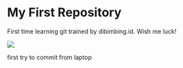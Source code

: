 # My First Repository

First time learning git trained by dibimbing.id. Wish me luck!

<img src = "https://clipart-library.com/3/cup-coffee-beans-saucer_893012-65850.jpg">

first try to commit from laptop

